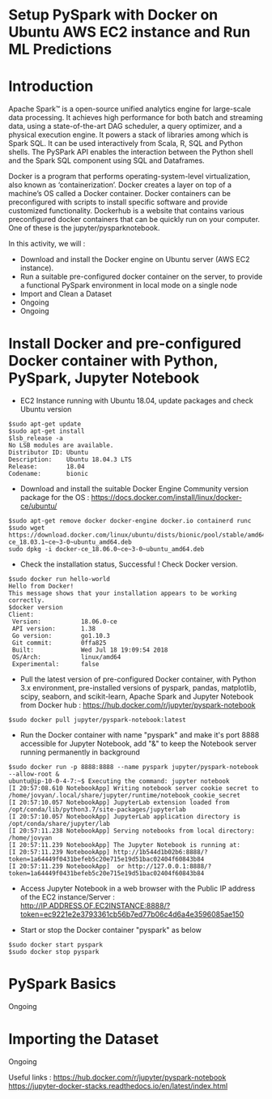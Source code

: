 # Setup PySpark with Docker on Ubuntu AWS EC2 instance and Run ML Predictions

# Introduction
Apache Spark™ is a open-source unified analytics engine for large-scale data processing. It achieves high performance for both batch and streaming data, 
using a state-of-the-art DAG scheduler, a query optimizer, and a physical execution engine. It powers a stack of libraries among which is Spark SQL.
It can be used interactively from Scala, R, SQL and Python shells. 
The PySPark API enables the interaction between the Python shell and the Spark SQL component using SQL and Dataframes.

Docker is a program that performs operating-system-level virtualization, also known as ‘containerization’. 
Docker creates a layer on top of a machine’s OS called a Docker container. Docker containers can be preconfigured with scripts to install specific software 
and provide customized functionality. Dockerhub is a website that contains various preconfigured docker containers that can be quickly run on your computer. 
One of these is the jupyter/pysparknotebook.

In this activity, we will :
- Download and install the Docker engine on Ubuntu server (AWS EC2 instance).
- Run a suitable pre-configured docker container on the server, to provide a functional PySpark environment in local mode on a single node
- Import and Clean a Dataset
- Ongoing
- Ongoing


# Install Docker and pre-configured Docker container with Python, PySpark, Jupyter  Notebook

- EC2 Instance running with Ubuntu 18.04, update packages and check Ubuntu version
```
$sudo apt-get update
$sudo apt-get install
$lsb_release -a
No LSB modules are available.
Distributor ID: Ubuntu
Description:    Ubuntu 18.04.3 LTS
Release:        18.04
Codename:       bionic
```
- Download and install the suitable Docker Engine Community version package for the OS  : https://docs.docker.com/install/linux/docker-ce/ubuntu/
```
$sudo apt-get remove docker docker-engine docker.io containerd runc
$sudo wget https://download.docker.com/linux/ubuntu/dists/bionic/pool/stable/amd64/docker-ce_18.03.1~ce~3-0~ubuntu_amd64.deb
sudo dpkg -i docker-ce_18.06.0~ce~3-0~ubuntu_amd64.deb
```
- Check the installation status, Successful ! Check Docker version.
```
$sudo docker run hello-world
Hello from Docker!
This message shows that your installation appears to be working correctly.
$docker version
Client:
 Version:           18.06.0-ce
 API version:       1.38
 Go version:        go1.10.3
 Git commit:        0ffa825
 Built:             Wed Jul 18 19:09:54 2018
 OS/Arch:           linux/amd64
 Experimental:      false
```
- Pull the latest version of pre-configured Docker container, with Python 3.x environment, pre-installed versions of pyspark, pandas, matplotlib, scipy, seaborn, and scikit-learn, 
  Apache Spark and Jupyter Notebook from Docker hub : https://hub.docker.com/r/jupyter/pyspark-notebook
```
$sudo docker pull jupyter/pyspark-notebook:latest  
```

- Run the Docker container with name "pyspark" and make it's port 8888 accessible for Jupyter Notebook, add "&" to keep the Notebook server running permanently in background
```
$sudo docker run -p 8888:8888 --name pyspark jupyter/pyspark-notebook --allow-root & 
ubuntu@ip-10-0-4-7:~$ Executing the command: jupyter notebook
[I 20:57:08.610 NotebookApp] Writing notebook server cookie secret to /home/jovyan/.local/share/jupyter/runtime/notebook_cookie_secret
[I 20:57:10.057 NotebookApp] JupyterLab extension loaded from /opt/conda/lib/python3.7/site-packages/jupyterlab
[I 20:57:10.057 NotebookApp] JupyterLab application directory is /opt/conda/share/jupyter/lab
[I 20:57:11.238 NotebookApp] Serving notebooks from local directory: /home/jovyan
[I 20:57:11.239 NotebookApp] The Jupyter Notebook is running at:
[I 20:57:11.239 NotebookApp] http://1b544d1b02b6:8888/?token=1a64449f0431befeb5c20e715e19d51bac02404f60843b84
[I 20:57:11.239 NotebookApp]  or http://127.0.0.1:8888/?token=1a64449f0431befeb5c20e715e19d51bac02404f60843b84
```
- Access Jupyter Notebook in a web browser with the Public IP address of the EC2 instance/Server : http://IP.ADDRESS.OF.EC2INSTANCE:8888/?token=ec9221e2e3793361cb56b7ed77b06c4d6a4e3596085ae150

- Start or stop the Docker container "pyspark" as below
``` 
$sudo docker start pyspark 
$sudo docker stop pyspark 
```

# PySpark Basics
Ongoing

# Importing the Dataset
Ongoing

Useful links :
https://hub.docker.com/r/jupyter/pyspark-notebook
https://jupyter-docker-stacks.readthedocs.io/en/latest/index.html

